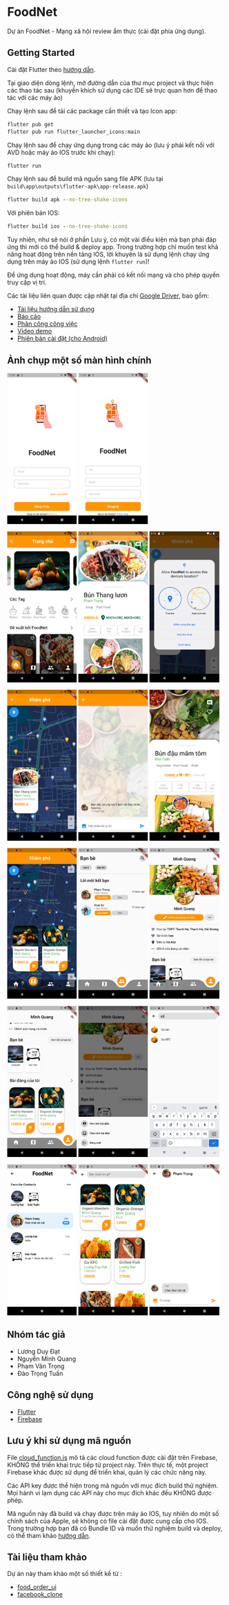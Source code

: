 # FoodNet

Dự án FoodNet - Mạng xã hội review ẩm thực (cài đặt phía ứng dụng).

## Getting Started

Cài đặt Flutter theo [hướng dẫn](https://docs.flutter.dev/get-started/install). 

Tại giao diện dòng lệnh, mở đường dẫn của thư mục project và thực hiện các thao tác sau (khuyến khích sử dụng các IDE sẽ trực quan hơn để thao tác với các máy ảo)

Chạy lệnh sau để tải các package cần thiết và tạo Icon app:


```cmd
flutter pub get
flutter pub run flutter_launcher_icons:main
```

Chạy lệnh sau để chạy ứng dụng trong các máy ảo (lưu ý phải kết nối với AVD hoặc máy ảo IOS trước khi chạy):

```cmd
flutter run
```

Chạy lệnh sau để build mã nguồn sang file APK (lưu tại ```build\app\outputs\flutter-apk\app-release.apk```)

```cmd
flutter build apk --no-tree-shake-icons
```

Với phiên bản IOS:

```cmd
flutter build ios --no-tree-shake-icons
```

Tuy nhiên, như sẽ nói ở phần Lưu ý, có một vài điều kiện mà bạn phái đáp ứng thì mới có thể build & deploy app. Trong trường hợp chỉ muốn test khả năng hoạt động trên nền tảng IOS, lời khuyên là sử dụng lệnh chạy ứng dụng trên máy ảo IOS (sử dụng lệnh ```flutter run```)!


Để ứng dụng hoạt động, máy cần phải có kết nối mạng và cho phép quyền truy cập vị trí.

Các tài liệu liên quan được cập nhật tại địa chỉ [Google Driver](https://drive.google.com/drive/folders/1GCwJzF32qca5T-HzU_95EOmZjZCo5D99?usp=sharing), bao gồm:
* [Tài liệu hướng dẫn sử dụng](https://docs.google.com/document/d/1TiTDeaF_t5___Y3sHM969yky0OKN9ArO/edit?usp=sharing&ouid=101352446849824163988&rtpof=true&sd=true)
* [Báo cáo](https://drive.google.com/file/d/161pyfcBcUe-HI3U9UK0MjKQy2It7siRT/view?usp=sharing)
* [Phân công công việc](https://docs.google.com/spreadsheets/d/14ROmwByNcetT_ewgx4Gf5Eghc_ls20IkjzbFpV1v3tc/edit?usp=sharing)
* [Video demo](https://youtu.be/Nk5OWpM3rFs)
* [Phiên bản cài đặt (cho Android)](https://drive.google.com/drive/folders/12tNAMTDt_631zcC2YndRZKceum_tzP1n?usp=sharing)

## Ảnh chụp một số màn hình chính

<img src="./snapshots/Screenshot_20220626_125854.png" width="32%"> <img src="./snapshots/Screenshot_20220626_125900.png" width="32%"> 

<img src="./snapshots/Screenshot_20220626_081551.png" width="32%"> <img src="./snapshots/Screenshot_20220626_081616.png" width="32%"> <img src="./snapshots/Screenshot_20220626_081629.png" width="32%"> 

<img src="./snapshots/Screenshot_20220626_081642.png" width="32%"> <img src="./snapshots/Screenshot_20220626_081705.png" width="32%"> <img src="./snapshots/Screenshot_20220626_081718.png" width="32%"> 

<img src="./snapshots/Screenshot_20220626_081743.png" width="32%"> <img src="./snapshots/Screenshot_20220626_081753.png" width="32%"> <img src="./snapshots/Screenshot_20220626_081818.png" width="32%"> 

<img src="./snapshots/Screenshot_20220626_081827.png" width="32%"> <img src="./snapshots/Screenshot_20220626_081837.png" width="32%"> <img src="./snapshots/Screenshot_20220626_081911.png" width="32%"> 

<img src="./snapshots/Screenshot_20220626_081922.png" width="32%"> <img src="./snapshots/Screenshot_20220626_081940.png" width="32%"> <img src="./snapshots/Screenshot_20220626_081953.png" width="32%"> 




## Nhóm tác giả
* Lương Duy Đạt
* Nguyễn Minh Quang
* Phạm Văn Trọng
* Đào Trọng Tuấn

## Công nghệ sử dụng
* [Flutter](https://flutter.dev/)
* [Firebase](https://firebase.google.com/)

## Lưu ý khi sử dụng mã nguồn
File [cloud_function.js](cloud_function_define/cloud_function.js) mô tả các cloud function được cài đặt trên Firebase, KHÔNG thể triển khai trực tiếp từ project này. Trên thực tế, một project Firebase khác được sử dụng để triển khai, quản lý các chức năng này.

Các API key được thể hiện trong mã nguồn với mục đích build thử nghiệm. Mọi hành vi lạm dụng các API này cho mục đích khác đều KHÔNG được phép.

Mã nguồn này đã build và chạy được trên máy ảo IOS, tuy nhiên do một số chính sách của Apple, sẽ không có file cài đặt được cung cấp cho IOS.
Trong trường hợp bạn đã có Bundle ID và muốn thử nghiệm build và deploy, có thể tham khảo [hướng dẫn](https://docs.flutter.dev/deployment/ios).

## Tài liệu tham khảo
Dự án này tham khảo một số thiết kế từ :
* [food_order_ui](https://github.com/iremaysel/food_order_ui)
* [facebook_clone](https://github.com/youssefmarzouk621/facebook-clone)
